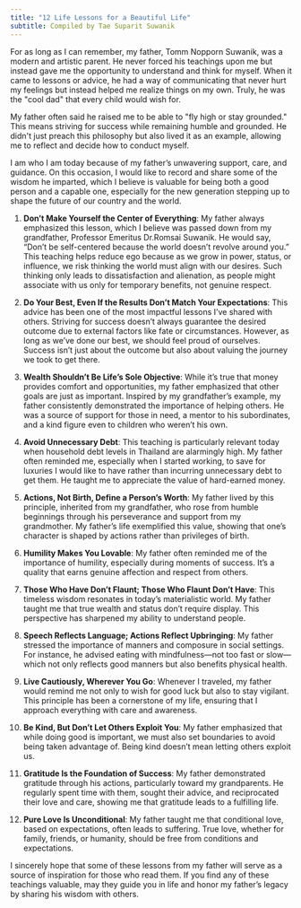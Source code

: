 ```yaml
---
title: "12 Life Lessons for a Beautiful Life"
subtitle: Compiled by Tae Suparit Suwanik
---
```


For as long as I can remember, my father, Tomm Nopporn Suwanik, was a modern and artistic parent. He never forced his teachings upon me but instead gave me the opportunity to understand and think for myself. When it came to lessons or advice, he had a way of communicating that never hurt my feelings but instead helped me realize things on my own. Truly, he was the "cool dad" that every child would wish for.

My father often said he raised me to be able to "fly high or stay grounded." This means striving for success while remaining humble and grounded. He didn't just preach this philosophy but also lived it as an example, allowing me to reflect and decide how to conduct myself.

I am who I am today because of my father’s unwavering support, care, and guidance. On this occasion, I would like to record and share some of the wisdom he imparted, which I believe is valuable for being both a good person and a capable one, especially for the new generation stepping up to shape the future of our country and the world.

1. **Don’t Make Yourself the Center of Everything**:
My father always emphasized this lesson, which I believe was passed down from my grandfather, Professor Emeritus Dr.Romsai Suwanik. He would say, “Don’t be self-centered because the world doesn’t revolve around you.” This teaching helps reduce ego because as we grow in power, status, or influence, we risk thinking the world must align with our desires. Such thinking only leads to dissatisfaction and alienation, as people might associate with us only for temporary benefits, not genuine respect.

2. **Do Your Best, Even If the Results Don’t Match Your Expectations**:
This advice has been one of the most impactful lessons I’ve shared with others. Striving for success doesn’t always guarantee the desired outcome due to external factors like fate or circumstances. However, as long as we’ve done our best, we should feel proud of ourselves. Success isn’t just about the outcome but also about valuing the journey we took to get there.

3. **Wealth Shouldn’t Be Life’s Sole Objective**:
While it’s true that money provides comfort and opportunities, my father emphasized that other goals are just as important. Inspired by my grandfather’s example, my father consistently demonstrated the importance of helping others. He was a source of support for those in need, a mentor to his subordinates, and a kind figure even to children who weren’t his own.

4. **Avoid Unnecessary Debt**:
This teaching is particularly relevant today when household debt levels in Thailand are alarmingly high. My father often reminded me, especially when I started working, to save for luxuries I would like to have rather than incurring unnecessary debt to get them. He taught me to appreciate the value of hard-earned money.

5. **Actions, Not Birth, Define a Person’s Worth**:
My father lived by this principle, inherited from my grandfather, who rose from humble beginnings through his perseverance and support from my grandmother. My father’s life exemplified this value, showing that one’s character is shaped by actions rather than privileges of birth.

6. **Humility Makes You Lovable**:
My father often reminded me of the importance of humility, especially during moments of success. It’s a quality that earns genuine affection and respect from others.

7. **Those Who Have Don’t Flaunt; Those Who Flaunt Don’t Have**:
This timeless wisdom resonates in today’s materialistic world. My father taught me that true wealth and status don’t require display. This perspective has sharpened my ability to understand people.

8. **Speech Reflects Language; Actions Reflect Upbringing**:
My father stressed the importance of manners and composure in social settings. For instance, he advised eating with mindfulness—not too fast or slow—which not only reflects good manners but also benefits physical health.

9. **Live Cautiously, Wherever You Go**:
Whenever I traveled, my father would remind me not only to wish for good luck but also to stay vigilant. This principle has been a cornerstone of my life, ensuring that I approach everything with care and awareness.

10. **Be Kind, But Don’t Let Others Exploit You**:
My father emphasized that while doing good is important, we must also set boundaries to avoid being taken advantage of. Being kind doesn’t mean letting others exploit us.

11. **Gratitude Is the Foundation of Success**:
My father demonstrated gratitude through his actions, particularly toward my grandparents. He regularly spent time with them, sought their advice, and reciprocated their love and care, showing me that gratitude leads to a fulfilling life.

12. **Pure Love Is Unconditional**:
My father taught me that conditional love, based on expectations, often leads to suffering. True love, whether for family, friends, or humanity, should be free from conditions and expectations.

I sincerely hope that some of these lessons from my father will serve as a source of inspiration for those who read them. If you find any of these teachings valuable, may they guide you in life and honor my father’s legacy by sharing his wisdom with others.
